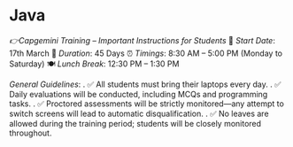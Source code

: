 # Java

*👉Capgemini Training – Important Instructions for Students*
📅 *Start Date*: 17th March
📆 *Duration*: 45 Days
⏰ *Timings*: 8:30 AM – 5:00 PM (Monday to Saturday)
🍽 *Lunch Break*: 12:30 PM – 1:30 PM

*General Guidelines*:
. ✅ All students must bring their laptops every day.
. ✅ Daily evaluations will be conducted, including MCQs and programming tasks.
. ✅ Proctored assessments will be strictly monitored—any attempt to switch screens will lead to automatic disqualification.
. ✅ No leaves are allowed during the training period; students will be closely monitored throughout.
